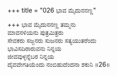 +++
title = "026 ಭಾವ ಮೈದುನನಣ್ಣ"

+++
ಭಾವ ಮೈದುನನಣ್ಣ ತಮ್ಮನು  
ಮಾವನಳಿಯನು ಪುತ್ರಮಿತ್ರರು  
ಸೇವಕರು ಸಜ್ಜನರು ಸುಜನರು ಸತ್ಯಯುತರೆಂದು   
ಭಾವಿಸದಿರಾರುವನು ನಿನ್ನಯ  
ಜೀವವುಳ್ಳನ್ನೆಬರ ನಿನ್ನಯ  
ದೈವವೇಗತಿಯೆಂದು ನಂಬಿಹುದೆಂದನಾ ಶಕುನಿ    ॥26॥